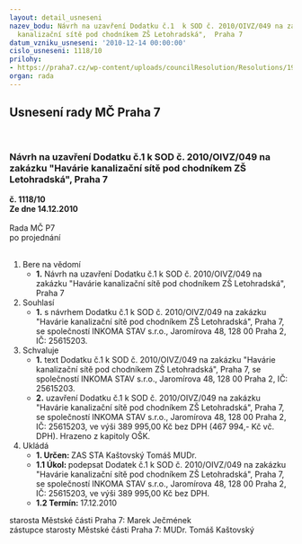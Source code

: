 ```yaml
---
layout: detail_usneseni
nazev_bodu: Návrh na uzavření Dodatku č.1  k SOD č. 2010/OIVZ/049 na zakázku "Havárie
  kanalizační sítě pod chodníkem ZŠ Letohradská",  Praha 7
datum_vzniku_usneseni: '2010-12-14 00:00:00'
cislo_usneseni: 1118/10
prilohy:
- https://praha7.cz/wp-content/uploads/councilResolution/Resolutions/19795/67-10-n%c3%a1vrh_dodatku_%c4%8d.1op.doc
organ: rada
---
```

<div id="ucUsn_pList" class="usn">
	<span><h2>Usnesení rady MČ Praha 7 </h2>
<br></span><div class="standBody">
<span><h3>Návrh na uzavření Dodatku č.1  k SOD č. 2010/OIVZ/049 na zakázku "Havárie kanalizační sítě pod chodníkem ZŠ Letohradská",  Praha 7</h3></span><div class="center">
		<strong>č. 1118/10</strong><br>
	</div>
<div class="center">
		<strong>Ze dne 14.12.2010</strong><br><br>
	</div>Rada MČ P7<br> po projednání<br><br><ol>
<li>Bere na vědomí<ul><li>
<strong>1.</strong> Návrh na uzavření Dodatku č.1  k SOD č. 2010/OIVZ/049 na zakázku "Havárie kanalizační sítě pod chodníkem ZŠ Letohradská",  Praha 7</li></ul>
</li>
<li>Souhlasí<ul><li>
<strong>1.</strong> s návrhem Dodatku č.1 k SOD č. 2010/OIVZ/049 na zakázku "Havárie kanalizační sítě pod chodníkem ZŠ Letohradská",  Praha 7, se společností INKOMA STAV s.r.o., Jaromírova 48, 128 00 Praha 2, IČ: 25615203.</li></ul>
</li>
<li>Schvaluje<ul>
<li>
<strong>1.</strong> text Dodatku č.1 k SOD č. 2010/OIVZ/049 na zakázku "Havárie kanalizační sítě pod chodníkem ZŠ Letohradská",  Praha 7, se společností INKOMA STAV s.r.o., Jaromírova 48, 128 00 Praha 2, IČ: 25615203.</li>
<li>
<strong>2.</strong> uzavření Dodatku č.1 k SOD č. 2010/OIVZ/049 na zakázku "Havárie kanalizační sítě pod chodníkem ZŠ Letohradská",  Praha 7, se společností INKOMA STAV s.r.o., Jaromírova 48, 128 00 Praha 2, IČ: 25615203, ve výši 389 995,00 Kč bez DPH (467 994,- Kč vč. DPH). Hrazeno z kapitoly OŠK.</li>
</ul>
</li>
<li>Ukládá<ul>
<li>
<strong>1. Určen: </strong>ZAS STA Kaštovský Tomáš MUDr.</li>
<li>
<strong>1.1 Úkol: </strong>podepsat Dodatek č.1 k SOD č. 2010/OIVZ/049 na zakázku "Havárie kanalizační sítě pod chodníkem ZŠ Letohradská",  Praha 7, se společností INKOMA STAV s.r.o., Jaromírova 48, 128 00 Praha 2, IČ: 25615203, ve výši 389 995,00 Kč bez DPH.</li>
<li>
<strong>1.2 Termín: </strong>17.12.2010</li>
</ul>
</li>
</ol>starosta Městské části Praha 7: Marek Ječmének<br>zástupce starosty Městské části Praha 7: MUDr. Tomáš Kaštovský 
</div>
</div>